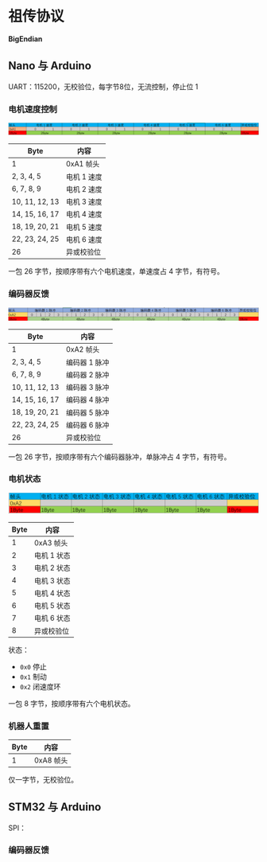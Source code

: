 # 祖传协议

**BigEndian** 

## Nano 与 Arduino

UART：115200，无校验位，每字节8位，无流控制，停止位 1

### 电机速度控制

![1](src/1.png)

| Byte           | 内容        |
| -------------- | ----------- |
| 1              | 0xA1 帧头   |
| 2, 3, 4, 5     | 电机 1 速度 |
| 6, 7, 8, 9     | 电机 2 速度 |
| 10, 11, 12, 13 | 电机 3 速度 |
| 14, 15, 16, 17 | 电机 4 速度 |
| 18, 19, 20, 21 | 电机 5 速度 |
| 22, 23, 24, 25 | 电机 6 速度 |
| 26             | 异或校验位  |

一包 26 字节，按顺序带有六个电机速度，单速度占 4 字节，有符号。

### 编码器反馈

![1](src/2.png)

| Byte           | 内容          |
| -------------- | ------------- |
| 1              | 0xA2 帧头     |
| 2, 3, 4, 5     | 编码器 1 脉冲 |
| 6, 7, 8, 9     | 编码器 2 脉冲 |
| 10, 11, 12, 13 | 编码器 3 脉冲 |
| 14, 15, 16, 17 | 编码器 4 脉冲 |
| 18, 19, 20, 21 | 编码器 5 脉冲 |
| 22, 23, 24, 25 | 编码器 6 脉冲 |
| 26             | 异或校验位    |

一包 26 字节，按顺序带有六个编码器脉冲，单脉冲占 4 字节，有符号。

### 电机状态

![1](src/3.png)

| Byte | 内容        |
| ---- | ----------- |
| 1    | 0xA3 帧头   |
| 2    | 电机 1 状态 |
| 3    | 电机 2 状态 |
| 4    | 电机 3 状态 |
| 5    | 电机 4 状态 |
| 6    | 电机 5 状态 |
| 7    | 电机 6 状态 |
| 8    | 异或校验位  |

状态：

* `0x0` 停止
* `0x1` 制动
* `0x2` 闭速度环

一包 8 字节，按顺序带有六个电机状态。

### 机器人重置

| Byte | 内容      |
| ---- | --------- |
| 1    | 0xA8 帧头 |

仅一字节，无校验位。

## STM32 与 Arduino

SPI：

### 编码器反馈


